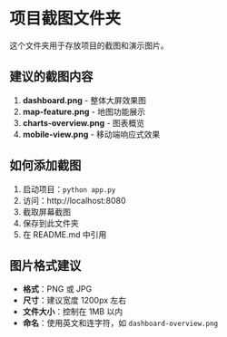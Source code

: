 # 项目截图文件夹

这个文件夹用于存放项目的截图和演示图片。

## 建议的截图内容

1. **dashboard.png** - 整体大屏效果图
2. **map-feature.png** - 地图功能展示
3. **charts-overview.png** - 图表概览
4. **mobile-view.png** - 移动端响应式效果

## 如何添加截图

1. 启动项目：`python app.py`
2. 访问：http://localhost:8080
3. 截取屏幕截图
4. 保存到此文件夹
5. 在 README.md 中引用

## 图片格式建议

- **格式**：PNG 或 JPG
- **尺寸**：建议宽度 1200px 左右
- **文件大小**：控制在 1MB 以内
- **命名**：使用英文和连字符，如 `dashboard-overview.png`
